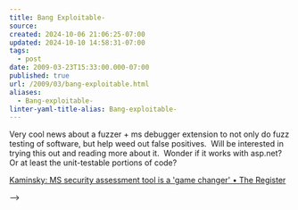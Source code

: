 ```yaml
---
title: Bang Exploitable-
source: 
created: 2024-10-06 21:06:25-07:00
updated: 2024-10-10 14:58:31-07:00
tags:
  - post
date: 2009-03-23T15:33:00.000-07:00
published: true
url: /2009/03/bang-exploitable.html
aliases:
  - Bang-exploitable-
linter-yaml-title-alias: Bang-exploitable-
---
```



Very cool news about a fuzzer + ms debugger extension to not only do fuzz testing of software, but help weed out false positives.  Will be interested in trying this out and reading more about it.  Wonder if it works with asp.net?  Or at least the unit-testable portions of code?  
  
[Kaminsky: MS security assessment tool is a 'game changer' • The Register](https://www.theregister.co.uk/2009/03/20/microsoft_crash_tool/)  

  
  

<!-- <!-- ![](https://img.zemanta.com/pixy.gif?x-id=fc99215e-dbb5-447b-92dd-303ac096e5f9) --> -->
